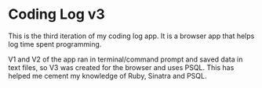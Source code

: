 # Coding Log v3

This is the third iteration of my coding log app. It is a browser app that helps log time spent programming.

V1 and V2 of the app ran in terminal/command prompt and saved data in text files, so V3 was created for the browser and uses PSQL. This has helped me cement my knowledge of Ruby, Sinatra and PSQL.

